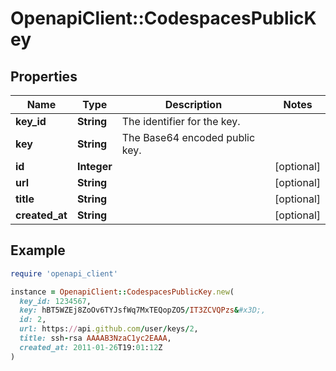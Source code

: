 # OpenapiClient::CodespacesPublicKey

## Properties

| Name | Type | Description | Notes |
| ---- | ---- | ----------- | ----- |
| **key_id** | **String** | The identifier for the key. |  |
| **key** | **String** | The Base64 encoded public key. |  |
| **id** | **Integer** |  | [optional] |
| **url** | **String** |  | [optional] |
| **title** | **String** |  | [optional] |
| **created_at** | **String** |  | [optional] |

## Example

```ruby
require 'openapi_client'

instance = OpenapiClient::CodespacesPublicKey.new(
  key_id: 1234567,
  key: hBT5WZEj8ZoOv6TYJsfWq7MxTEQopZO5/IT3ZCVQPzs&#x3D;,
  id: 2,
  url: https://api.github.com/user/keys/2,
  title: ssh-rsa AAAAB3NzaC1yc2EAAA,
  created_at: 2011-01-26T19:01:12Z
)
```

